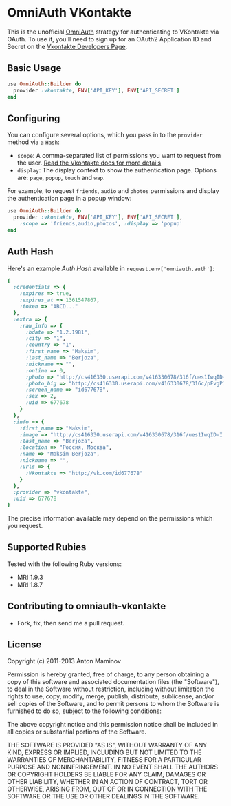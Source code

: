 # OmniAuth VKontakte

This is the unofficial [OmniAuth](https://github.com/intridea/omniauth) strategy for authenticating to VKontakte via OAuth.
To use it, you'll need to sign up for an OAuth2 Application ID and Secret
on the [Vkontakte Developers Page](http://vk.com/developers.php).

## Basic Usage

```ruby
use OmniAuth::Builder do
  provider :vkontakte, ENV['API_KEY'], ENV['API_SECRET']
end
```

## Configuring
You can configure several options, which you pass in to the `provider` method via a `Hash`:

* `scope`: A comma-separated list of permissions you want to request from the user. [Read the Vkontakte docs for more details](http://vk.com/developers.php?oid=-1&p=%D0%9F%D1%80%D0%B0%D0%B2%D0%B0_%D0%B4%D0%BE%D1%81%D1%82%D1%83%D0%BF%D0%B0_%D0%BF%D1%80%D0%B8%D0%BB%D0%BE%D0%B6%D0%B5%D0%BD%D0%B8%D0%B9)
* `display`: The display context to show the authentication page. Options are: `page`, `popup`, `touch` and `wap`.

For example, to request `friends`, `audio` and `photos` permissions and display the authentication page in a popup window:

```ruby
use OmniAuth::Builder do
  provider :vkontakte, ENV['API_KEY'], ENV['API_SECRET'],
    :scope => 'friends,audio,photos', :display => 'popup'
end
```

## Auth Hash

Here's an example *Auth Hash* available in `request.env['omniauth.auth']`:

```ruby
{
  :credentials => {
    :expires => true,
    :expires_at => 1361547867,
    :token => "ABCD..."
  }, 
  :extra => {
    :raw_info => {
      :bdate => "1.2.1981",
      :city => "1",
      :country => "1",
      :first_name => "Maksim",
      :last_name => "Berjoza",
      :nickname => "",
      :online => 0,
      :photo => "http://cs416330.userapi.com/v416330678/316f/ues1IwqID-I.jpg",
      :photo_big => "http://cs416330.userapi.com/v416330678/316c/pFvgPJpenjo.jpg",
      :screen_name => "id677678",
      :sex => 2,
      :uid => 677678
    }
  },
  :info => {
    :first_name => "Maksim",
    :image => "http://cs416330.userapi.com/v416330678/316f/ues1IwqID-I.jpg",
    :last_name => "Berjoza",
    :location => "Россия, Москва",
    :name => "Maksim Berjoza", 
    :nickname => "",
    :urls => {
      :Vkontakte => "http://vk.com/id677678"
    }
  },
  :provider => "vkontakte",
  :uid => 677678
}
```

The precise information available may depend on the permissions which you request.


## Supported Rubies

Tested with the following Ruby versions:

- MRI 1.9.3
- MRI 1.8.7

## Contributing to omniauth-vkontakte

* Fork, fix, then send me a pull request.

## License

Copyright (c) 2011-2013 Anton Maminov

Permission is hereby granted, free of charge, to any person obtaining a copy of this software and associated documentation files (the "Software"), to deal in the Software without restriction, including without limitation the rights to use, copy, modify, merge, publish, distribute, sublicense, and/or sell copies of the Software, and to permit persons to whom the Software is furnished to do so, subject to the following conditions:

The above copyright notice and this permission notice shall be included in all copies or substantial portions of the Software.

THE SOFTWARE IS PROVIDED "AS IS", WITHOUT WARRANTY OF ANY KIND, EXPRESS OR IMPLIED, INCLUDING BUT NOT LIMITED TO THE WARRANTIES OF MERCHANTABILITY, FITNESS FOR A PARTICULAR PURPOSE AND NONINFRINGEMENT. IN NO EVENT SHALL THE AUTHORS OR COPYRIGHT HOLDERS BE LIABLE FOR ANY CLAIM, DAMAGES OR OTHER LIABILITY, WHETHER IN AN ACTION OF CONTRACT, TORT OR OTHERWISE, ARISING FROM, OUT OF OR IN CONNECTION WITH THE SOFTWARE OR THE USE OR OTHER DEALINGS IN THE SOFTWARE.
